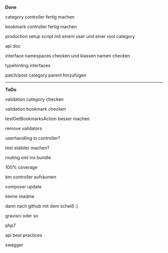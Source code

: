 **Done**

category controller fertig machen

bookmark controller fertig machen

production setup script mit einem user und einer root category

api doc

interface namespaces checken und klassen namen checken

typehinting interfaces

patch/post category parent hinzufügen

---
**ToDo**

validation category checken

validation bookmark checken

testGetBookmarksAction besser machen

remove validators

userhandling in controller?

test stabiler machen?

routing.xml ins bundle

100% coverage

bm controller aufräumen

composer update

kleine readme

dann nach github mit dem scheiß :)

gravisci oder so

php7

api best practices

swagger
